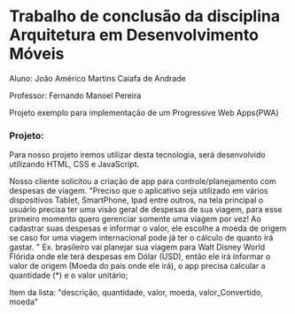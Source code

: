 # Trabalho de conclusão da disciplina Arquitetura em Desenvolvimento Móveis
Aluno: João Américo Martins Caiafa de Andrade

Professor: Fernando Manoel Pereira

Projeto exemplo para implementação de um Progressive Web Apps(PWA)
### Projeto:
Para nosso projeto iremos utilizar desta tecnologia, será desenvolvido
utilizando HTML, CSS e JavaScript.

Nosso cliente solicitou a criação de app para controle/planejamento
com despesas de viagem. "Preciso que o aplicativo seja utilizado em vários
dispositivos Tablet, SmartPhone, Ipad entre outros, na tela principal o
usuário precisa ter uma visão geral de despesas de sua viagem, para esse
primeiro momento quero gerenciar somente uma viagem por vez! Ao
cadastrar suas despesas e informar o valor, ele escolhe a moeda de origem
se caso for uma viagem internacional pode já ter o cálculo de quanto irá
gastar. " Ex. brasileiro vai planejar sua viagem para Walt Disney World
Flórida onde ele terá despesas em Dólar (USD), então ele irá informar o valor
de origem (Moeda do país onde ele irá), o app precisa calcular a quantidade
(*) e o valor unitário;

Item da lista: "descrição, quantidade, valor, moeda, valor_Convertido,
moeda"
